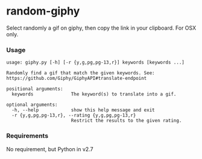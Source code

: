 # random-giphy

Select randomly a gif on giphy, then copy the link in your clipboard.
For OSX only.

### Usage

```
usage: giphy.py [-h] [-r {y,g,pg,pg-13,r}] keywords [keywords ...]

Randomly find a gif that match the given keywords. See:
https://github.com/Giphy/GiphyAPI#translate-endpoint

positional arguments:
  keywords              The keyword(s) to translate into a gif.

optional arguments:
  -h, --help            show this help message and exit
  -r {y,g,pg,pg-13,r}, --rating {y,g,pg,pg-13,r}
                        Restrict the results to the given rating.
```

### Requirements

No requirement, but Python in v2.7
